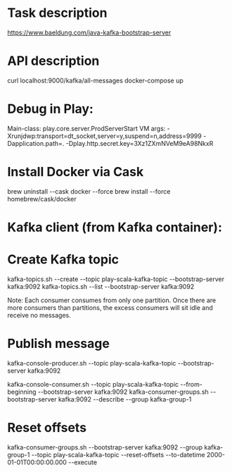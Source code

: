 # Task description
https://www.baeldung.com/java-kafka-bootstrap-server


# API description
curl localhost:9000/kafka/all-messages
docker-compose up


# Debug in Play:
Main-class: play.core.server.ProdServerStart
VM args: -Xrunjdwp:transport=dt_socket,server=y,suspend=n,address=9999 -Dapplication.path=. -Dplay.http.secret.key=3Xz1ZXmNVeM9eA98NkxR


# Install Docker via Cask
brew uninstall --cask docker --force
brew install --force homebrew/cask/docker


# Kafka client (from Kafka container):
# Create Kafka topic
kafka-topics.sh --create --topic play-scala-kafka-topic --bootstrap-server kafka:9092
kafka-topics.sh --list  --bootstrap-server kafka:9092


Note: Each consumer consumes from only one partition.
Once there are more consumers than partitions, the excess consumers will sit idle and receive no messages.

# Publish message
kafka-console-producer.sh --topic play-scala-kafka-topic --bootstrap-server kafka:9092

kafka-console-consumer.sh --topic play-scala-kafka-topic --from-beginning --bootstrap-server kafka:9092
kafka-consumer-groups.sh --bootstrap-server kafka:9092 --describe --group kafka-group-1

# Reset offsets
kafka-consumer-groups.sh --bootstrap-server kafka:9092  --group kafka-group-1 --topic play-scala-kafka-topic --reset-offsets --to-datetime 2000-01-01T00:00:00.000 --execute



